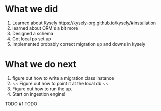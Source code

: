# What we did 
1. Learned about Kysely https://kysely-org.github.io/kysely/#installation
2. learned about ORM's a bit more 
3. Designed a schema 
4. Got local ps set up
5. Implemented probably correct migration up and downs in kysely
# What we do next
1. figure out how to write a migration class instance
2. ~~ Figure out how to point it at the local db ~~
3. Figure out how to run the up. 
4. Start on ingestion engine! 

TODO #1
TODO 